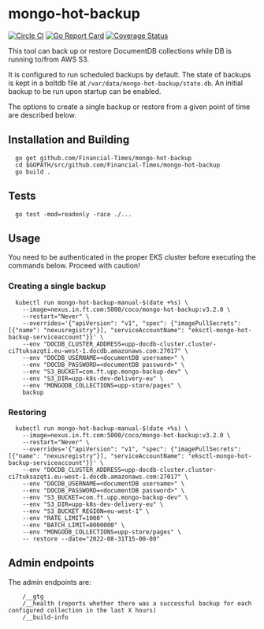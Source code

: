 # mongo-hot-backup

[![Circle CI](https://circleci.com/gh/Financial-Times/mongo-hot-backup/tree/master.png?style=shield)](https://circleci.com/gh/Financial-Times/mongo-hot-backup/tree/master)
[![Go Report Card](https://goreportcard.com/badge/github.com/Financial-Times/mongo-hot-backup)](https://goreportcard.com/report/github.com/Financial-Times/mongo-hot-backup)
[![Coverage Status](https://coveralls.io/repos/github/Financial-Times/mongo-hot-backup/badge.svg)](https://coveralls.io/github/Financial-Times/mongo-hot-backup)

This tool can back up or restore DocumentDB collections while DB is running to/from AWS S3.

It is configured to run scheduled backups by default.
The state of backups is kept in a boltdb file at `/var/data/mongo-hot-backup/state.db`.
An initial backup to be run upon startup can be enabled.

The options to create a single backup or restore from a given point of time are described below.

## Installation and Building

```shell
  go get github.com/Financial-Times/mongo-hot-backup
  cd $GOPATH/src/github.com/Financial-Times/mongo-hot-backup
  go build .
```

## Tests

````shell
  go test -mod=readonly -race ./...
````

## Usage

You need to be authenticated in the proper EKS cluster before executing the commands below. Proceed with caution!

### Creating a single backup

```shell
  kubectl run mongo-hot-backup-manual-$(date +%s) \
    --image=nexus.in.ft.com:5000/coco/mongo-hot-backup:v3.2.0 \
    --restart="Never" \
    --overrides='{"apiVersion": "v1", "spec": {"imagePullSecrets": [{"name": "nexusregistry"}], "serviceAccountName": "eksctl-mongo-hot-backup-serviceaccount"}}' \
    --env "DOCDB_CLUSTER_ADDRESS=upp-docdb-cluster.cluster-ci7tuksazqti.eu-west-1.docdb.amazonaws.com:27017" \
    --env "DOCDB_USERNAME=<documentDB username>" \
    --env "DOCDB_PASSWORD=<documentDB password>" \
    --env "S3_BUCKET=com.ft.upp.mongo-backup-dev" \
    --env "S3_DIR=upp-k8s-dev-delivery-eu" \
    --env "MONGODB_COLLECTIONS=upp-store/pages" \
    backup
```

### Restoring

```shell
  kubectl run mongo-hot-backup-manual-$(date +%s) \
    --image=nexus.in.ft.com:5000/coco/mongo-hot-backup:v3.2.0 \
    --restart="Never" \
    --overrides='{"apiVersion": "v1", "spec": {"imagePullSecrets": [{"name": "nexusregistry"}], "serviceAccountName": "eksctl-mongo-hot-backup-serviceaccount"}}' \
    --env "DOCDB_CLUSTER_ADDRESS=upp-docdb-cluster.cluster-ci7tuksazqti.eu-west-1.docdb.amazonaws.com:27017" \
    --env "DOCDB_USERNAME=<documentDB username>" \
    --env "DOCDB_PASSWORD=<documentDB password>" \
    --env "S3_BUCKET=com.ft.upp.mongo-backup-dev" \
    --env "S3_DIR=upp-k8s-dev-delivery-eu" \
    --env "S3_BUCKET_REGION=eu-west-1" \
    --env "RATE_LIMIT=1000" \
    --env "BATCH_LIMIT=8000000" \
    --env "MONGODB_COLLECTIONS=upp-store/pages" \
    -- restore --date="2022-08-31T15-00-00"
```

## Admin endpoints

The admin endpoints are:

```text
    /__gtg
    /__health (reports whether there was a successful backup for each configured collection in the last X hours)
    /__build-info
```